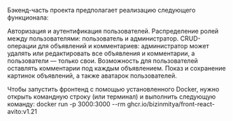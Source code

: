 
Бэкенд-часть проекта предполагает реализацию следующего функционала:

Авторизация и аутентификация пользователей. Распределение ролей между пользователями: пользователь и администратор. CRUD-операции для объявлений и комментариев: администратор может удалять или редактировать все объявления и комментарии, а пользователи — только свои. Возможность для пользователей оставлять комментарии под каждым объявлением. Показ и сохранение картинок объявлений, а также аватарок пользователей.

Чтобы запустить фронтенд с помощью установленного Docker, нужно открыть командную строку (или терминал) и выполнить следующую команду: docker run -p 3000:3000 --rm ghcr.io/bizinmitya/front-react-avito:v1.21